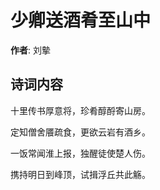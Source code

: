 # 少卿送酒肴至山中

**作者**: 刘摰

## 诗词内容

十里传书厚意将，珍肴醇酹寄山房。

定知僧舍餍疏食，更欲云岩有酒乡。

一饭常闻淮上报，独醒徒使楚人伤。

携持明日到峰顶，试揖浮丘共此觞。

